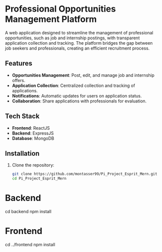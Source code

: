 # Professional Opportunities Management Platform

A web application designed to streamline the management of professional opportunities, such as job and internship postings, with transparent application collection and tracking. The platform bridges the gap between job seekers and professionals, creating an efficient recruitment process.

## Features

- **Opportunities Management**: Post, edit, and manage job and internship offers.
- **Application Collection**: Centralized collection and tracking of applications.
- **Notifications**: Automatic updates for users on application status.
- **Collaboration**: Share applications with professionals for evaluation.

## Tech Stack

- **Frontend**: ReactJS
- **Backend**: ExpressJS
- **Database**: MongoDB

## Installation

1. Clone the repository:
   ```bash
   git clone https://github.com/montasser99/Pi_Project_Esprit_Mern.git
   cd Pi_Project_Esprit_Mern

# Backend
cd backend
npm install

# Frontend
cd ../frontend
npm install
